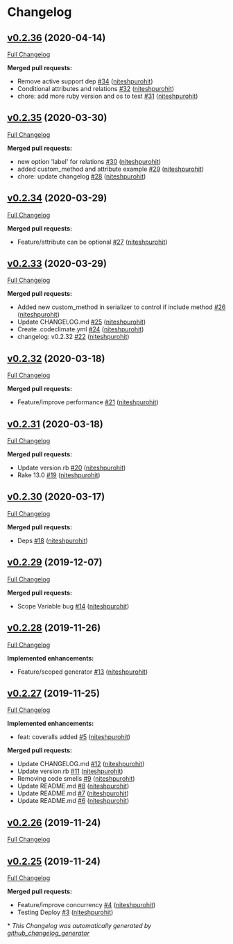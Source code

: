 # Changelog

## [v0.2.36](https://github.com/Code-Vedas/mutils/tree/v0.2.36) (2020-04-14)

[Full Changelog](https://github.com/Code-Vedas/mutils/compare/v0.2.35...v0.2.36)

**Merged pull requests:**

- Remove active support dep [\#34](https://github.com/Code-Vedas/mutils/pull/34) ([niteshpurohit](https://github.com/niteshpurohit))
- Conditional attributes and relations [\#32](https://github.com/Code-Vedas/mutils/pull/32) ([niteshpurohit](https://github.com/niteshpurohit))
- chore: add more ruby version and os to test [\#31](https://github.com/Code-Vedas/mutils/pull/31) ([niteshpurohit](https://github.com/niteshpurohit))

## [v0.2.35](https://github.com/Code-Vedas/mutils/tree/v0.2.35) (2020-03-30)

[Full Changelog](https://github.com/Code-Vedas/mutils/compare/v0.2.34...v0.2.35)

**Merged pull requests:**

- new option 'label' for relations [\#30](https://github.com/Code-Vedas/mutils/pull/30) ([niteshpurohit](https://github.com/niteshpurohit))
- added custom\_method and attribute example [\#29](https://github.com/Code-Vedas/mutils/pull/29) ([niteshpurohit](https://github.com/niteshpurohit))
- chore: update changelog [\#28](https://github.com/Code-Vedas/mutils/pull/28) ([niteshpurohit](https://github.com/niteshpurohit))

## [v0.2.34](https://github.com/Code-Vedas/mutils/tree/v0.2.34) (2020-03-29)

[Full Changelog](https://github.com/Code-Vedas/mutils/compare/v0.2.33...v0.2.34)

**Merged pull requests:**

- Feature/attribute can be optional [\#27](https://github.com/Code-Vedas/mutils/pull/27) ([niteshpurohit](https://github.com/niteshpurohit))

## [v0.2.33](https://github.com/Code-Vedas/mutils/tree/v0.2.33) (2020-03-29)

[Full Changelog](https://github.com/Code-Vedas/mutils/compare/v0.2.32...v0.2.33)

**Merged pull requests:**

- Added new custom\_method in serializer to control if include method [\#26](https://github.com/Code-Vedas/mutils/pull/26) ([niteshpurohit](https://github.com/niteshpurohit))
- Update CHANGELOG.md [\#25](https://github.com/Code-Vedas/mutils/pull/25) ([niteshpurohit](https://github.com/niteshpurohit))
- Create .codeclimate.yml [\#24](https://github.com/Code-Vedas/mutils/pull/24) ([niteshpurohit](https://github.com/niteshpurohit))
- changelog: v0.2.32 [\#22](https://github.com/Code-Vedas/mutils/pull/22) ([niteshpurohit](https://github.com/niteshpurohit))

## [v0.2.32](https://github.com/Code-Vedas/mutils/tree/v0.2.32) (2020-03-18)

[Full Changelog](https://github.com/Code-Vedas/mutils/compare/v0.2.31...v0.2.32)

**Merged pull requests:**

- Feature/improve performance [\#21](https://github.com/Code-Vedas/mutils/pull/21) ([niteshpurohit](https://github.com/niteshpurohit))

## [v0.2.31](https://github.com/Code-Vedas/mutils/tree/v0.2.31) (2020-03-18)

[Full Changelog](https://github.com/Code-Vedas/mutils/compare/v0.2.30...v0.2.31)

**Merged pull requests:**

- Update version.rb [\#20](https://github.com/Code-Vedas/mutils/pull/20) ([niteshpurohit](https://github.com/niteshpurohit))
- Rake 13.0 [\#19](https://github.com/Code-Vedas/mutils/pull/19) ([niteshpurohit](https://github.com/niteshpurohit))

## [v0.2.30](https://github.com/Code-Vedas/mutils/tree/v0.2.30) (2020-03-17)

[Full Changelog](https://github.com/Code-Vedas/mutils/compare/v0.2.29...v0.2.30)

**Merged pull requests:**

- Deps [\#18](https://github.com/Code-Vedas/mutils/pull/18) ([niteshpurohit](https://github.com/niteshpurohit))

## [v0.2.29](https://github.com/Code-Vedas/mutils/tree/v0.2.29) (2019-12-07)

[Full Changelog](https://github.com/Code-Vedas/mutils/compare/v0.2.28...v0.2.29)

**Merged pull requests:**

- Scope Variable bug [\#14](https://github.com/Code-Vedas/mutils/pull/14) ([niteshpurohit](https://github.com/niteshpurohit))

## [v0.2.28](https://github.com/Code-Vedas/mutils/tree/v0.2.28) (2019-11-26)

[Full Changelog](https://github.com/Code-Vedas/mutils/compare/v0.2.27...v0.2.28)

**Implemented enhancements:**

- Feature/scoped generator [\#13](https://github.com/Code-Vedas/mutils/pull/13) ([niteshpurohit](https://github.com/niteshpurohit))

## [v0.2.27](https://github.com/Code-Vedas/mutils/tree/v0.2.27) (2019-11-25)

[Full Changelog](https://github.com/Code-Vedas/mutils/compare/v0.2.26...v0.2.27)

**Implemented enhancements:**

- feat: coveralls added [\#5](https://github.com/Code-Vedas/mutils/pull/5) ([niteshpurohit](https://github.com/niteshpurohit))

**Merged pull requests:**

- Update CHANGELOG.md [\#12](https://github.com/Code-Vedas/mutils/pull/12) ([niteshpurohit](https://github.com/niteshpurohit))
- Update version.rb [\#11](https://github.com/Code-Vedas/mutils/pull/11) ([niteshpurohit](https://github.com/niteshpurohit))
- Removing code smells [\#9](https://github.com/Code-Vedas/mutils/pull/9) ([niteshpurohit](https://github.com/niteshpurohit))
- Update README.md [\#8](https://github.com/Code-Vedas/mutils/pull/8) ([niteshpurohit](https://github.com/niteshpurohit))
- Update README.md [\#7](https://github.com/Code-Vedas/mutils/pull/7) ([niteshpurohit](https://github.com/niteshpurohit))
- Update README.md [\#6](https://github.com/Code-Vedas/mutils/pull/6) ([niteshpurohit](https://github.com/niteshpurohit))

## [v0.2.26](https://github.com/Code-Vedas/mutils/tree/v0.2.26) (2019-11-24)

[Full Changelog](https://github.com/Code-Vedas/mutils/compare/v0.2.25...v0.2.26)

## [v0.2.25](https://github.com/Code-Vedas/mutils/tree/v0.2.25) (2019-11-24)

[Full Changelog](https://github.com/Code-Vedas/mutils/compare/885f96959dd3701ac20ed0981b920be753c00db0...v0.2.25)

**Merged pull requests:**

- Feature/improve concurrency [\#4](https://github.com/Code-Vedas/mutils/pull/4) ([niteshpurohit](https://github.com/niteshpurohit))
- Testing Deploy [\#3](https://github.com/Code-Vedas/mutils/pull/3) ([niteshpurohit](https://github.com/niteshpurohit))


\* *This Changelog was automatically generated by [github_changelog_generator](https://github.com/github-changelog-generator/github-changelog-generator)*
